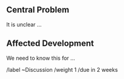 <!--
Prerequisites

ANSWER THE FOLLOWING QUESTIONS FOR YOURSELF BEFORE SUBMITTING A CLARIFICATION REQUEST.

- This is a clarification (discussion) request (and not a (CI) bug report or (yet) a feature request).
- This clarification is not included in the latest version.
- I checked the documentation and found no answer.
- I checked to make sure that this clarification has not already been requested.
- I'm requesting this clarification to the correct repository.

AFTER THE DISCUSSION HAS HAPPENED IN THIS ISSUE, THIS ISSUE SHALL BE CLOSED AND A NEW ISSUE SHALL BE CREATED IN CASE A DEVELOPMENT IS SUPPOSED TO FOLLOW.
THE OPTION "RESOLVE DISCUSSION IN NEW ISSUE" SHOULD BE USED FOR THIS PURPOSE.

-->

## Central Problem
<!-- EXPLAIN THE CENTRAL PROBLEM WHICH IS NOT CLEAR OR POORLY DOCUMENTED AND NEEDS CLARIFICATION -->

It is unclear ...

## Affected Development
<!-- INDICATE WHICH DEVELOPMENT IS SLOWED DOWN DUE TO THIS UNCLEAR SITUATION. LINK EXISTING ISSUES, BRANCHES, ETC. -->

We need to know this for ...

/label ~Discussion
/weight 1
/due in 2 weeks
